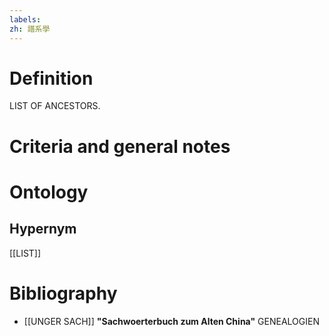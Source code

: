 ```yaml
---
labels: 
zh: 譜系學
---
```


# Definition
LIST OF ANCESTORS.
# Criteria and general notes
# Ontology

## Hypernym
[[LIST]]
# Bibliography
- [[UNGER SACH]]
**"Sachwoerterbuch zum Alten China"** 
GENEALOGIEN
